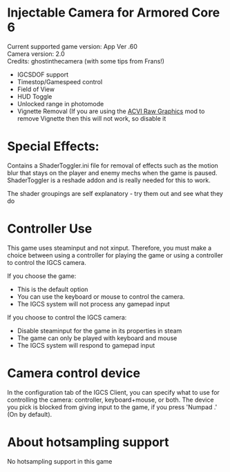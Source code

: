 Injectable Camera for Armored Core 6
============================

Current supported game version: App Ver .60   
Camera version: 2.0   
Credits: ghostinthecamera (with some tips from Frans!)   

- IGCSDOF support
- Timestop/Gamespeed control
- Field of View
- HUD Toggle
- Unlocked range in photomode
- Vignette Removal (If you are using the [ACVI Raw Graphics](https://www.nexusmods.com/armoredcore6firesofrubicon/mods/121) mod to remove Vignette then this will not work, so disable it
 
Special Effects:
=============
Contains a ShaderToggler.ini file for removal of effects such as the motion blur that stays on the player and enemy mechs when the game is paused. ShaderToggler is a reshade addon and is really needed for this to work.

The shader groupings are self explanatory - try them out and see what they do

Controller Use
==============
This game uses steaminput and not xinput. Therefore, you must make a choice between using a controller for playing the game or using a controller to control the IGCS camera.

If you choose the game:
- This is the default option
- You can use the keyboard or mouse to control the camera.
- The IGCS system will not process any gamepad input

If you choose to control the IGCS camera:
- Disable steaminput for the game in its properties in steam
- The game can only be played with keyboard and mouse
- The IGCS system will respond to gamepad input

Camera control device
========================
In the configuration tab of the IGCS Client, you can specify what to use for controlling the camera: 
controller, keyboard+mouse, or both. The device you pick is blocked from giving input to the game, 
if you press 'Numpad .' (On by default). 

About hotsampling support
==========================
No hotsampling support in this game
